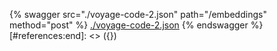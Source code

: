 [#references:start]: <> ({ "template": "openapi" })
{% swagger src="./voyage-code-2.json" path="/embeddings" method="post" %}
[./voyage-code-2.json](./voyage-code-2.json)
{% endswagger %}
[#references:end]: <> ({})